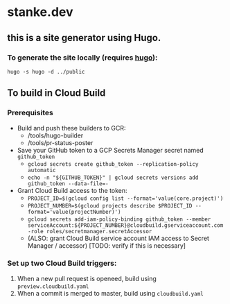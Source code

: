 # stanke.dev

## this is a site generator using Hugo. 

### To generate the site locally (requires [hugo](gohugo.io)):
```
hugo -s hugo -d ../public
```
## To build in Cloud Build
### Prerequisites
* Build and push these builders to GCR:
  * /tools/hugo-builder
  * /tools/pr-status-poster
* Save your GitHub token to a GCP Secrets Manager secret named `github_token`
  * `gcloud secrets create github_token --replication-policy automatic` 
  * `echo -n "${GITHUB_TOKEN}" | gcloud secrets versions add github_token --data-file=-`
* Grant Cloud Build access to the token:
  * `PROJECT_ID=$(gcloud config list --format='value(core.project)')`
  * `PROJECT_NUMBER=$(gcloud projects describe $PROJECT_ID --format='value(projectNumber)')`
  * `gcloud secrets add-iam-policy-binding github_token --member serviceAccount:${PROJECT_NUMBER}@cloudbuild.gserviceaccount.com -role roles/secretmanager.secretAccessor`
  * (ALSO: grant Cloud Build service account IAM access to Secret Manager / accessor) [TODO: verify if this is necessary]

### Set up two Cloud Build triggers:
1. When a new pull request is openeed, build using `preview.cloudbuild.yaml`
2. When a commit is merged to master, build using `cloudbuild.yaml`

